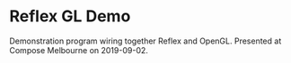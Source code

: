 # Reflex GL Demo

Demonstration program wiring together Reflex and OpenGL. Presented at Compose Melbourne on 2019-09-02.
